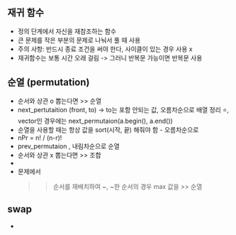## 재귀 함수

- 정의 단계에서 자신을 재참조하는 함수
- 큰 문제를 작은 부분의 문제로 나눠서 풀 때 사용
- 주의 사항: 반드시 종료 조건을 써야 한다, 사이클이 있는 경우 사용 x
- 재귀함수는 보통 시간 오래 걸림 -> 그러니 반복문 가능이면 반복문 사용

## 순열 (permutation)

- 순서와 상관 o 뽑는다면 >> 순열
- next_pertutaition (front, to) -> to는 포함 안되는 값, 오름차순으로 배열 정리 ⭐️, vector인 경우에는 next_permutaion(a.begin(), a.end())
- 순열을 사용할 때는 항상 값을 sort(시작, 끝) 해줘야 함 - 오름차순으로
- nPr = n! / (n-r)!
- prev_permutaion , 내림차순으로 순열
- 순서와 상관 x 뽑는다면 >> 조합
-
- 문제에서
  > > 순서를 재배치하여 ~, ~한 순서의 경우 max 값을 >> 순열

## swap
- 